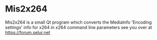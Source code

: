 # Mis2x264
Mis2x264 is a small Qt program which converts the MediaInfo 'Encoding settings' info for x264 in x264 command line parameters
see you over at https://forum.selur.net
